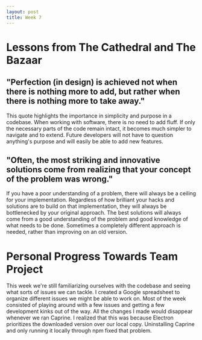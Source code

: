 ```yaml
---
layout: post
title: Week 7
---
```


# Lessons from The Cathedral and The Bazaar

## "Perfection (in design) is achieved not when there is nothing more to add, but rather when there is nothing more to take away."

This quote highlights the importance in simplicity and purpose in a codebase. When working with software, there is no need to add fluff. If only the necessary parts of the code remain intact, it becomes much simpler to navigate and to extend. Future developers will not have to question anything's purpose and will easily be able to add new features.


## "Often, the most striking and innovative solutions come from realizing that your concept of the problem was wrong."

If you have a poor understanding of a problem, there will always be a ceiling for your implementation. Regardless of how brilliant your hacks and solutions are to build on that implementation, they will always be bottlenecked by your original approach. The best solutions will always come from a good understanding of the problem and good knowledge of what needs to be done. Sometimes a completely different approach is needed, rather than improving on an old version.


# Personal Progress Towards Team Project

This week we're still familiarizing ourselves with the codebase and seeing what sorts of issues we can tackle. I created a Google spreadsheet to organize different issues we might be able to work on. Most of the week consisted of playing around with a few issues and getting a few development kinks out of the way. All the changes I made would disappear whenever we ran Caprine. I realized that this was because Electron prioritizes the downloaded version over our local copy. Uninstalling Caprine and only running it locally through npm fixed that problem.  